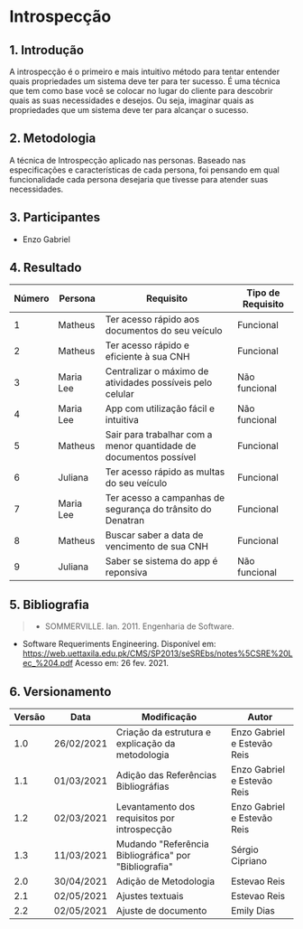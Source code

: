 # Introspecção

## 1. Introdução
A introspecção é o primeiro e mais intuitivo método para tentar entender quais propriedades um sistema deve ter para ter sucesso.
É uma técnica que tem como base você se colocar no lugar do cliente para descobrir quais as suas necessidades e desejos. Ou seja, imaginar quais as propriedades que um sistema deve ter para alcançar o sucesso.

## 2. Metodologia
A técnica de Introspecção aplicado nas personas. Baseado nas especificações e características de cada persona, foi pensando em qual funcionalidade cada persona desejaria que tivesse para atender suas necessidades.

## 3. Participantes
- Enzo Gabriel
## 4. Resultado

|Número| Persona | Requisito | Tipo de Requisito
|--|--|--|--|
| 1 | Matheus | Ter acesso rápido aos documentos do seu veículo | Funcional |
| 2 | Matheus | Ter acesso rápido e eficiente à sua CNH  | Funcional |
| 3 | Maria Lee | Centralizar o máximo de atividades possíveis pelo celular | Não funcional
| 4 | Maria Lee | App com utilização fácil e intuitiva | Não funcional 
| 5 | Matheus | Sair para trabalhar com a menor quantidade de documentos possível | Funcional
| 6 | Juliana | Ter acesso rápido as multas do seu veículo | Funcional 
| 7 | Maria Lee | Ter acesso a campanhas de segurança do trânsito do Denatran | Funcional
| 8 | Matheus | Buscar saber a data de vencimento de sua CNH | Funcional
| 9 | Juliana | Saber se sistema do app é reponsiva | Não funcional


## 5. Bibliografia

> - SOMMERVILLE. Ian. 2011. Engenharia de Software.
  - Software Requeriments Engineering. Disponível em: https://web.uettaxila.edu.pk/CMS/SP2013/seSREbs/notes%5CSRE%20Lec_%204.pdf Acesso em: 26 fev. 2021.

## 6. Versionamento
| Versão | Data | Modificação | Autor |
|--|--|--|--|
| 1.0 | 26/02/2021 | Criação da estrutura e explicação da metodologia | Enzo Gabriel e Estevão Reis|
| 1.1 | 01/03/2021 | Adição das Referências Bibliográfias | Enzo Gabriel e Estevão Reis|
| 1.2 | 02/03/2021 | Levantamento dos requisitos por introspecção | Enzo Gabriel e Estevão Reis|
| 1.3 | 11/03/2021 | Mudando "Referência Bibliográfica" por "Bibliografia" | Sérgio Cipriano|
| 2.0 | 30/04/2021 | Adição de Metodologia                                 | Estevao Reis   |
| 2.1 | 02/05/2021 | Ajustes textuais                                      | Estevao Reis   |
|  2.2   | 02/05/2021 | Ajuste de documento | Emily Dias |

